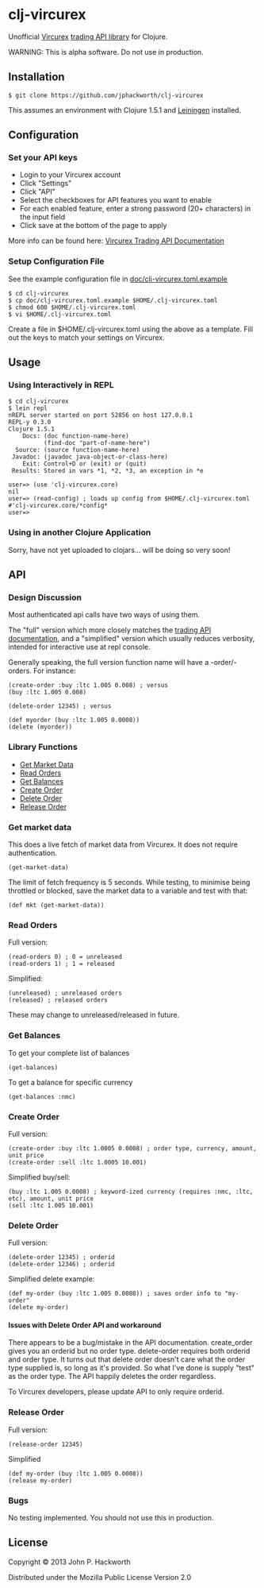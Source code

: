 # clj-vircurex

Unofficial [Vircurex](https://vircurex.com) [trading API library](https://vircurex.com/welcome/api) for Clojure.

WARNING: This is alpha software. Do not use in production.

## Installation

    $ git clone https://github.com/jphackworth/clj-vircurex


This assumes an environment with Clojure 1.5.1 and [Leiningen](https://github.com/technomancy/leiningen) installed.

## Configuration

### Set your API keys

- Login to your Vircurex account
- Click "Settings"
- Click "API"
- Select the checkboxes for API features you want to enable
- For each enabled feature, enter a strong password (20+ characters) in the input field
- Click save at the bottom of the page to apply

More info can be found here: [Vircurex Trading API Documentation](https://vircurex.com/welcome/api)

### Setup Configuration File

See the example configuration file in [doc/clj-vircurex.toml.example](https://github.com/jphackworth/clj-vircurex/blob/master/doc/clj-vircurex.toml.example)
     
    $ cd clj-vircurex 
    $ cp doc/clj-vircurex.toml.example $HOME/.clj-vircurex.toml
    $ chmod 600 $HOME/.clj-vircurex.toml
    $ vi $HOME/.clj-vircurex.toml 

Create a file in $HOME/.clj-vircurex.toml using the above as a template. Fill out the keys
to match your settings on Vircurex.

## Usage

### Using Interactively in REPL

    $ cd clj-vircurex
    $ lein repl
    nREPL server started on port 52856 on host 127.0.0.1
    REPL-y 0.3.0
    Clojure 1.5.1
        Docs: (doc function-name-here)
              (find-doc "part-of-name-here")
      Source: (source function-name-here)
     Javadoc: (javadoc java-object-or-class-here)
        Exit: Control+D or (exit) or (quit)
     Results: Stored in vars *1, *2, *3, an exception in *e

    user=> (use 'clj-vircurex.core)
    nil
    user=> (read-config) ; loads up config from $HOME/.clj-vircurex.toml 
    #'clj-vircurex.core/*config*
    user=>     

### Using in another Clojure Application

Sorry, have not yet uploaded to clojars... will be doing so very soon!

## API

### Design Discussion

Most authenticated api calls have two ways of using them.

The "full" version which more closely matches the [trading API documentation](https://vircurex.com/welcome/api), and a "simplified" version which usually reduces verbosity, intended for interactive use at repl console. 

Generally speaking, the full version function name will have a -order/-orders. For instance: 

    (create-order :buy :ltc 1.005 0.008) ; versus 
    (buy :ltc 1.005 0.008)

    (delete-order 12345) ; versus

    (def myorder (buy :ltc 1.005 0.0008))
    (delete (myorder)) 

### Library Functions

* [Get Market Data](https://github.com/jphackworth/clj-vircurex#get-market-data)
* [Read Orders](https://github.com/jphackworth/clj-vircurex#read-orders)
* [Get Balances](https://github.com/jphackworth/clj-vircurex#get-balances)
* [Create Order](https://github.com/jphackworth/clj-vircurex#create-order)
* [Delete Order](https://github.com/jphackworth/clj-vircurex#delete-order)
* [Release Order](https://github.com/jphackworth/clj-vircurex#release-order)      

### Get market data

This does a live fetch of market data from Vircurex. It does not require authentication. 

    (get-market-data)

The limit of fetch frequency is 5 seconds. While testing, to minimise being throttled or blocked, save the market data to a variable and test with that:

    (def mkt (get-market-data))

### Read Orders

Full version:

    (read-orders 0) ; 0 = unreleased
    (read-orders 1) ; 1 = released

Simplified:

    (unreleased) ; unreleased orders
    (released) ; released orders

These may change to unreleased/released in future.

### Get Balances

To get your complete list of balances

    (get-balances)

To get a balance for specific currency

    (get-balances :nmc) 

### Create Order

Full version:

    (create-order :buy :ltc 1.0005 0.0008) ; order type, currency, amount, unit price
    (create-order :sell :ltc 1.0005 10.001)

Simplified buy/sell:

    (buy :ltc 1.005 0.0008) ; keyword-ized currency (requires :nmc, :ltc, etc), amount, unit price
    (sell :ltc 1.005 10.001)

### Delete Order

Full version:

    (delete-order 12345) ; orderid  
    (delete-order 12346) ; orderid 

Simplified delete example:

    (def my-order (buy :ltc 1.005 0.0008)) ; saves order info to "my-order"
    (delete my-order)

#### Issues with Delete Order API and workaround

There appears to be a bug/mistake in the API documentation. create_order gives you an orderid but no order type. delete-order requires both orderid and order type. It turns out that delete order doesn't care what the order type supplied is, so long as it's provided. So what I've done is supply "test" as the order type. The API happily deletes the order regardless.

To Vircurex developers, please update API to only require orderid. 

### Release Order

Full version:

    (release-order 12345)

Simplified

    (def my-order (buy :ltc 1.005 0.0008))
    (release my-order)

### Bugs

No testing implemented. You should not use this in production.

## License

Copyright © 2013 John P. Hackworth

Distributed under the Mozilla Public License Version 2.0

